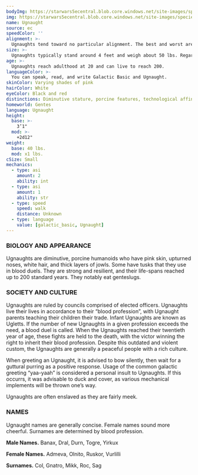 ```yaml
---
bodyImg: https://starwars5ecentral.blob.core.windows.net/site-images/species/species_ugnaught.png
img: https://starwars5ecentral.blob.core.windows.net/site-images/species/species_ugnaught.png
name: Ugnaught
source: ec
speedColor: ''
alignment: >-
  Ugnaughts tend toward no particular alignment. The best and worst are found among them.
size: >-
  Ugnaughts typically stand around 4 feet and weigh about 50 lbs. Regardless of your position in that range, your size is Small.
age: >-
  Ugnaughts reach adulthood at 20 and can live to reach 200.
languageColor: >-
  You can speak, read, and write Galactic Basic and Ugnaught. 
skinColor: Varying shades of pink
hairColor: White
eyeColor: Black and red
distinctions: Diminutive stature, porcine features, technological affinity
homeworld: Gentes
language: Ugnaught
height:
  base: >-
    3’1"
  mod: >-
    +2d12"
weight:
  base: 40 lbs.
  mod: x1 lbs.
cSize: Small
mechanics:
  - type: asi
    amount: 2
    ability: int
  - type: asi
    amount: 1
    ability: str
  - type: speed
    speed: walk
    distance: Unknown
  - type: language
    value: [galactic_basic, Ugnaught]
---
```

### BIOLOGY AND APPEARANCE
Ugnaughts are diminutive, porcine humanoids who have pink skin, upturned noses, white hair, and thick layers of jowls. Some have tusks that they use in blood duels. They are strong and resilient, and their life-spans reached up to 200 standard years. They notably eat genteslugs.

### SOCIETY AND CULTURE
Ugnaughts are ruled by councils comprised of elected officers. Ugnaughts live their lives in accordance to their “blood profession”, with Ugnaught parents teaching their children their trade. Infant Ugnaughts are known as Ugletts. If the number of new Ugnaughts in a given profession exceeds the need, a blood duel is called. When the Ugnaughts reached their twentieth year of age, these fights are held to the death, with the victor winning the right to inherit their blood profession. Despite this outdated and violent custom, the Ugnaughts are generally a peaceful people with a rich culture.

When greeting an Ugnaught, it is advised to bow silently, then wait for a guttural purring as a positive response. Usage of the common galactic greeting “yaa-yaah” is considered a personal insult to Ugnaughts. If this occurrs, it was advisable to duck and cover, as various mechanical implements will be thrown one’s way.

Ugnaughts are often enslaved as they are fairly meek.

### NAMES
Ugnaught names are generally concise. Female names sound more cheerful. Surnames are determined by blood profession.

__Male Names.__ Banax, Dral, Durn, Togre, Yirkux

__Female Names.__ Admeva, Olnito, Ruskor, Vurlilli

__Surnames.__ Col, Gnatro, Mikk, Roc, Sag



    